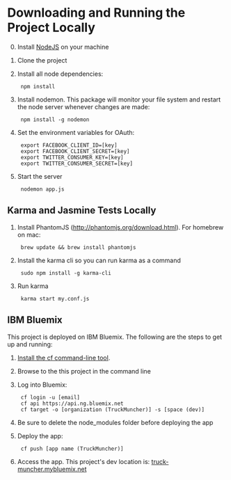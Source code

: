 Downloading and Running the Project Locally
===========================================

0. Install [NodeJS](http://nodejs.org/download/ "NodeJS Download") on your machine
1. Clone the project
2. Install all node dependencies:

        npm install
3. Install nodemon. This package will monitor your file system and restart the node server whenever changes are made:

        npm install -g nodemon
        
4. Set the environment variables for OAuth:

        export FACEBOOK_CLIENT_ID=[key]
        export FACEBOOK_CLIENT_SECRET=[key]
        export TWITTER_CONSUMER_KEY=[key]
        export TWITTER_CONSUMER_SECRET=[key]
        
3. Start the server

        nodemon app.js
        
Karma and Jasmine Tests Locally
-----------------------------------
1. Install PhantomJS (http://phantomjs.org/download.html). For homebrew on mac:

        brew update && brew install phantomjs

2. Install the karma cli so you can run karma as a command

        sudo npm install -g karma-cli

3. Run karma

        karma start my.conf.js


IBM Bluemix
-----------------------------------
This project is deployed on IBM Bluemix. The following are the steps to get up and running:

1. [Install the cf command-line tool](https://www.ng.bluemix.net/docs/#starters/BuildingWeb.html#install_cf).
2. Browse to the this project in the command line 
3. Log into Bluemix:

		cf login -u [email] 
		cf api https://api.ng.bluemix.net
		cf target -o [organization (TruckMuncher)] -s [space (dev)]

4. Be sure to delete the node_modules folder before deploying the app
5. Deploy the app:

		cf push [app name (TruckMuncher)]

6. Access the app. This project's dev location is: [truck-muncher.mybluemix.net](//truck-muncher.mybluemix.net)
